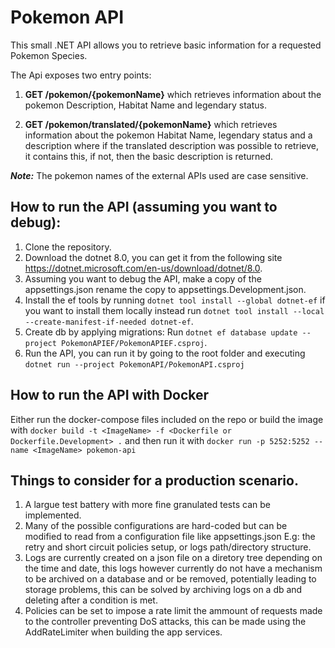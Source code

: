 # Pokemon API

This small .NET API allows you to retrieve basic information for a requested Pokemon Species.

The Api exposes two entry points:

1. **GET /pokemon/{pokemonName}**
which retrieves information about the pokemon Description, Habitat Name and legendary status.

2. **GET /pokemon/translated/{pokemonName}**
which retrieves information about the pokemon Habitat Name, legendary status and a description where if the translated description was possible to retrieve, it contains this, if not, then the basic description is returned.

***Note:*** The pokemon names of the external APIs used are case sensitive. 

## How to run the API (assuming you want to debug):
1. Clone the repository.
2. Download the dotnet 8.0, you can get it from the following site https://dotnet.microsoft.com/en-us/download/dotnet/8.0.
3. Assuming you want to debug the API, make a copy of the appsettings.json rename the copy to appsettings.Development.json.
4. Install the ef tools by running `dotnet tool install --global dotnet-ef` if you want to install them locally instead run `dotnet tool install --local --create-manifest-if-needed dotnet-ef`.
5. Create db by applying migrations: Run `dotnet ef database update --project PokemonAPIEF/PokemonAPIEF.csproj`.
6. Run the API, you can run it by going to the root folder and executing `dotnet run --project PokemonAPI/PokemonAPI.csproj`

## How to run the API with Docker
Either run the docker-compose files included on the repo or build the image with `docker build -t <ImageName> -f <Dockerfile or Dockerfile.Development> .` and then run it with `docker run -p 5252:5252 --name <ImageName> pokemon-api`

## Things to consider for a production scenario.
1. A largue test battery with more fine granulated tests can be implemented.
2. Many of the possible configurations are hard-coded but can be modified to read from a configuration file like appsettings.json E.g: the retry and short circuit policies setup, or logs path/directory structure.
3. Logs are currently created on a json file on a diretory tree depending on the time and date, this logs however currently do not have a mechanism to be archived on a database and or be removed, potentially leading to storage problems, this can be solved by archiving logs on a db and deleting after a condition is met.
4. Policies can be set to impose a rate limit the ammount of requests made to the controller preventing DoS attacks, this can be made using the AddRateLimiter when building the app services.